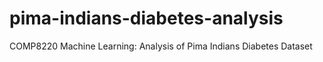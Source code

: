 # pima-indians-diabetes-analysis
 COMP8220 Machine Learning: Analysis of Pima Indians Diabetes Dataset

